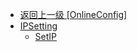 - [返回上一级 [OnlineConfig]](en-US/OnlineFunctions/OnlineConfig/)
- [IPSetting](en-US/OnlineFunctions/OnlineConfig/IPSetting/)
  - [SetIP](en-US/OnlineFunctions/OnlineConfig/IPSetting/SetIP.md)

